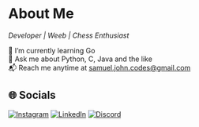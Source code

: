 # About Me

*Developer | Weeb | Chess Enthusiast*

🌱 I’m currently learning Go  
💬 Ask me about Python, C, Java and the like  
📬 Reach me anytime at samuel.john.codes@gmail.com  

## 🌐 Socials

[![Instagram](https://img.shields.io/badge/Instagram-%23E4405F.svg)](https://instagram.com/samuel.john_codes)
[![LinkedIn](https://img.shields.io/badge/LinkedIn-%230077B5.svg)](https://www.linkedin.com/in/samuel-john-329b08246)
[![Discord](https://img.shields.io/badge/Discord-%2340459B.svg)](https://discord.gg/fJnU5D8f7T)

<!---
SamJohn04/SamJohn04 is a ✨ special ✨ repository because its `README.md` (this file) appears on your GitHub profile.
You can click the Preview link to take a look at your changes.
--->
